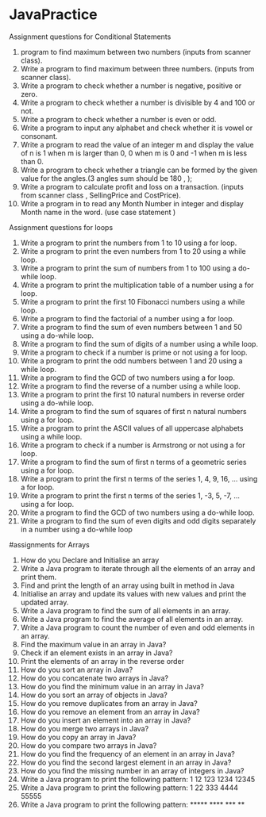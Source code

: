 # JavaPractice
Assignment questions for Conditional Statements

1. program to find maximum between two numbers (inputs from scanner class).
2. Write a program to find maximum between three numbers. (inputs from scanner
class).
3. Write a program to check whether a number is negative, positive or zero.
4. Write a program to check whether a number is divisible by 4 and 100 or not.
5. Write a program to check whether a number is even or odd.
6. Write a program to input any alphabet and check whether it is vowel or consonant.
7. Write a program to read the value of an integer m and display the value of n is 1
when m is larger than 0, 0 when m is 0 and -1 when m is less than 0.
8. Write a program to check whether a triangle can be formed by the given value for the
angles.(3 angles sum should be 180 , );
9. Write a program to calculate profit and loss on a transaction. (inputs from scanner
class , SellingPrice and CostPrice).
10. Write a program in to read any Month Number in integer and display Month name in
the word. (use case statement )

Assignment questions for loops
1. Write a program to print the numbers from 1 to 10 using a for loop.
2. Write a program to print the even numbers from 1 to 20 using a while loop.
3. Write a program to print the sum of numbers from 1 to 100 using a do-while
loop.
4. Write a program to print the multiplication table of a number using a for loop.
5. Write a program to print the first 10 Fibonacci numbers using a while loop.
6. Write a program to find the factorial of a number using a for loop.
7. Write a program to find the sum of even numbers between 1 and 50 using a
do-while loop.
8. Write a program to find the sum of digits of a number using a while loop.
9. Write a program to check if a number is prime or not using a for loop.
10. Write a program to print the odd numbers between 1 and 20 using a while
loop.
11. Write a program to find the GCD of two numbers using a for loop.
12. Write a program to find the reverse of a number using a while loop.
13. Write a program to print the first 10 natural numbers in reverse order using a
do-while loop.
14. Write a program to find the sum of squares of first n natural numbers using a
for loop.
15. Write a program to print the ASCII values of all uppercase alphabets using a
while loop.
16. Write a program to check if a number is Armstrong or not using a for loop.
17. Write a program to find the sum of first n terms of a geometric series using a
for loop.
18. Write a program to print the first n terms of the series 1, 4, 9, 16, ... using a for
loop.
19. Write a program to print the first n terms of the series 1, -3, 5, -7, ... using a for
loop.
20. Write a program to find the GCD of two numbers using a do-while loop.
21. Write a program to find the sum of even digits and odd digits separately in a
number using a do-while loop


#assignments for Arrays

1. How do you Declare and Initialise an array
2. Write a Java program to iterate through all the elements of an array and print them.
3. Find and print the length of an array using built in method in Java
4. Initialise an array and update its values with new values and print the updated array.
5. Write a Java program to find the sum of all elements in an array.
6. Write a Java program to find the average of all elements in an array.
7. Write a Java program to count the number of even and odd elements in an array.
8. Find the maximum value in an array in Java?
9. Check if an element exists in an array in Java?
10. Print the elements of an array in the reverse order
11. How do you sort an array in Java?
12. How do you concatenate two arrays in Java?
13. How do you find the minimum value in an array in Java?
14. How do you sort an array of objects in Java?
15. How do you remove duplicates from an array in Java?
16. How do you remove an element from an array in Java?
17. How do you insert an element into an array in Java?
18. How do you merge two arrays in Java?
19. How do you copy an array in Java?
20. How do you compare two arrays in Java?
21. How do you find the frequency of an element in an array in Java?
22. How do you find the second largest element in an array in Java?
23. How do you find the missing number in an array of integers in Java?
24. Write a Java program to print the following pattern:
        1
        12
        123
        1234
        12345
25. Write a Java program to print the following pattern:
        1
        22
        333
        4444
        55555
26. Write a Java program to print the following pattern:
        *****
        ****
        ***
        **


